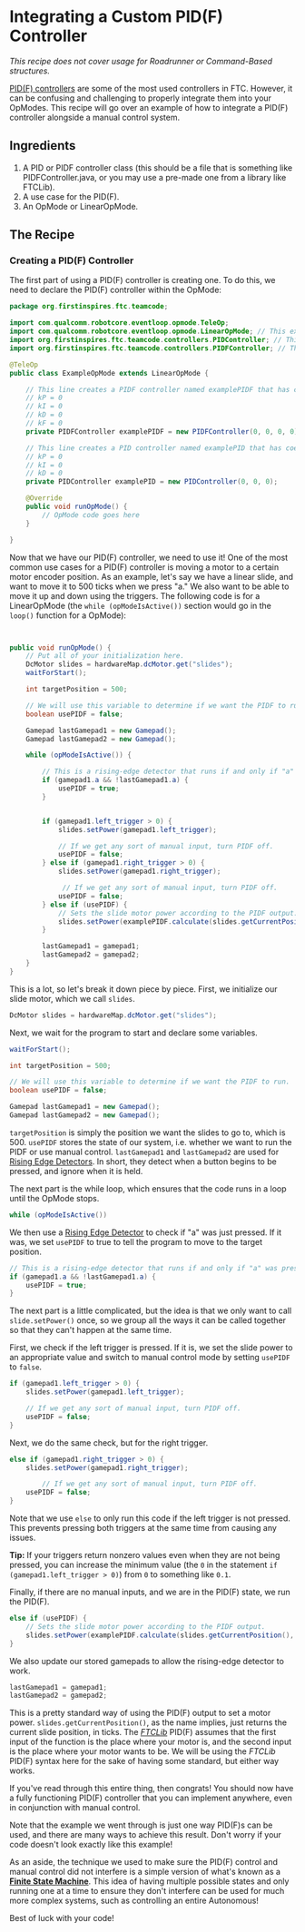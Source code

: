 # Integrating a Custom PID(F) Controller

*This recipe does not cover usage for Roadrunner or Command-Based structures.*

[PID(F) controllers](https://www.ctrlaltftc.com/the-pid-controller) are some of the most used controllers in FTC.
However, it can be confusing and challenging to properly integrate them into your OpModes.
This recipe will go over an example of how to integrate a PID(F) controller alongside a manual control system.

## Ingredients

1. A PID or PIDF controller class (this should be a file that is something like PIDFController.java, or you may use a pre-made one from a library like FTCLib).
2. A use case for the PID(F).
3. An OpMode or LinearOpMode.

## The Recipe

### Creating a PID(F) Controller

The first part of using a PID(F) controller is creating one.
To do this, we need to declare the PID(F) controller within the OpMode:

```java
package org.firstinspires.ftc.teamcode;

import com.qualcomm.robotcore.eventloop.opmode.TeleOp;
import com.qualcomm.robotcore.eventloop.opmode.LinearOpMode; // This example is for a LinearOpMode, though a similar idea applies to regular OpModes.
import org.firstinspires.ftc.teamcode.controllers.PIDController; // This may vary depending on what implementation you are using.
import org.firstinspires.ftc.teamcode.controllers.PIDFController; // This may vary depending on what implementation you are using.

@TeleOp
public class ExampleOpMode extends LinearOpMode {

    // This line creates a PIDF controller named examplePIDF that has coefficients of:
    // kP = 0
    // kI = 0
    // kD = 0
    // kF = 0
    private PIDFController examplePIDF = new PIDFController(0, 0, 0, 0);

    // This line creates a PID controller named examplePID that has coefficients of:
    // kP = 0
    // kI = 0
    // kD = 0
    private PIDController examplePID = new PIDController(0, 0, 0);

    @Override
    public void runOpMode() {
        // OpMode code goes here
    }

}
```

Now that we have our PID(F) controller, we need to use it!
One of the most common use cases for a PID(F) controller is moving a motor to a certain motor encoder position.
As an example, let's say we have a linear slide, and want to move it to 500 ticks when we press "a."
We also want to be able to move it up and down using the triggers.
The following code is for a LinearOpMode (the `while (opModeIsActive())` section would go in the `loop()` function for a OpMode):

```java


public void runOpMode() {
    // Put all of your initialization here.
    DcMotor slides = hardwareMap.dcMotor.get("slides");
    waitForStart();

    int targetPosition = 500;

    // We will use this variable to determine if we want the PIDF to run.
    boolean usePIDF = false;

    Gamepad lastGamepad1 = new Gamepad();
    Gamepad lastGamepad2 = new Gamepad();

    while (opModeIsActive()) {

        // This is a rising-edge detector that runs if and only if "a" was pressed this loop.
        if (gamepad1.a && !lastGamepad1.a) {
            usePIDF = true;
        }


        if (gamepad1.left_trigger > 0) {
            slides.setPower(gamepad1.left_trigger);

            // If we get any sort of manual input, turn PIDF off.
            usePIDF = false;
        } else if (gamepad1.right_trigger > 0) {
            slides.setPower(gamepad1.right_trigger);

             // If we get any sort of manual input, turn PIDF off.
            usePIDF = false;
        } else if (usePIDF) {
            // Sets the slide motor power according to the PIDF output.
            slides.setPower(examplePIDF.calculate(slides.getCurrentPosition(), targetPosition));
        }

        lastGamepad1 = gamepad1;
        lastGamepad2 = gamepad2;
    }
}


```

This is a lot, so let's break it down piece by piece.
First, we initialize our slide motor, which we call `slides`.

```java
DcMotor slides = hardwareMap.dcMotor.get("slides");
```

Next, we wait for the program to start and declare some variables.

```java
waitForStart();

int targetPosition = 500;

// We will use this variable to determine if we want the PIDF to run.
boolean usePIDF = false;

Gamepad lastGamepad1 = new Gamepad();
Gamepad lastGamepad2 = new Gamepad();
```

`targetPosition` is simply the position we want the slides to go to, which is 500.
`usePIDF` stores the state of our system, i.e. whether we want to run the PIDF or use manual control.
`lastGamepad1` and `lastGamepad2` are used for [Rising Edge Detectors](https://gm0.org/en/latest/docs/software/tutorials/gamepad.html?detector#rising-edge-detector).
In short, they detect when a button begins to be pressed, and ignore when it is held.

The next part is the while loop, which ensures that the code runs in a loop until the OpMode stops.

```java
while (opModeIsActive())
```

We then use a [Rising Edge Detector](https://gm0.org/en/latest/docs/software/tutorials/gamepad.html?detector#rising-edge-detector) to check if "a" was just pressed.
If it was, we set `usePIDF` to true to tell the program to move to the target position.

```java
// This is a rising-edge detector that runs if and only if "a" was pressed this loop.
if (gamepad1.a && !lastGamepad1.a) {
    usePIDF = true;
}
```

The next part is a little complicated, but the idea is that we only want to call `slide.setPower()` once, so we group all the ways it can be called together so that they can't happen at the same time.

First, we check if the left trigger is pressed.
If it is, we set the slide power to an appropriate value and switch to manual control mode by setting `usePIDF` to `false`.

```java
if (gamepad1.left_trigger > 0) {
    slides.setPower(gamepad1.left_trigger);

    // If we get any sort of manual input, turn PIDF off.
    usePIDF = false;
}
```

Next, we do the same check, but for the right trigger.


```java
else if (gamepad1.right_trigger > 0) {
    slides.setPower(gamepad1.right_trigger);

        // If we get any sort of manual input, turn PIDF off.
    usePIDF = false;
}
```

Note that we use `else` to only run this code if the left trigger is not pressed.
This prevents pressing both triggers at the same time from causing any issues.

**Tip:** If your triggers return nonzero values even when they are not being pressed, you can increase the minimum value (the `0` in the statement `if (gamepad1.left_trigger > 0)`) from `0` to something like `0.1`.

Finally, if there are no manual inputs, and we are in the PID(F) state, we run the PID(F).

```java
else if (usePIDF) {
    // Sets the slide motor power according to the PIDF output.
    slides.setPower(examplePIDF.calculate(slides.getCurrentPosition(), targetPosition));
}
```

We also update our stored gamepads to allow the rising-edge detector to work.

```java
lastGamepad1 = gamepad1;
lastGamepad2 = gamepad2;
```

This is a pretty standard way of using the PID(F) output to set a motor power.
`slides.getCurrentPosition()`, as the name implies, just returns the current slide position, in ticks.
The [*FTCLib*](https://ftclib.org/) PID(F) assumes that the first input of the function is the place where your motor is, and the second input is the place where your motor wants to be.
We will be using the *FTCLib* PID(F) syntax here for the sake of having some standard, but either way works.

If you've read through this entire thing, then congrats!
You should now have a fully functioning PID(F) controller that you can implement anywhere, even in conjunction with manual control.

Note that the example we went through is just one way PID(F)s can be used, and there are many ways to achieve this result.
Don't worry if your code doesn't look exactly like this example!

As an aside, the technique we used to make sure the PID(F) control and manual control did not interfere is a simple version of what's known as a [**Finite State Machine**](https://gm0.org/en/latest/docs/software/concepts/finite-state-machines.html).
This idea of having multiple possible states and only running one at a time to ensure they don't interfere can be used for much more complex systems, such as controlling an entire Autonomous!

Best of luck with your code!
